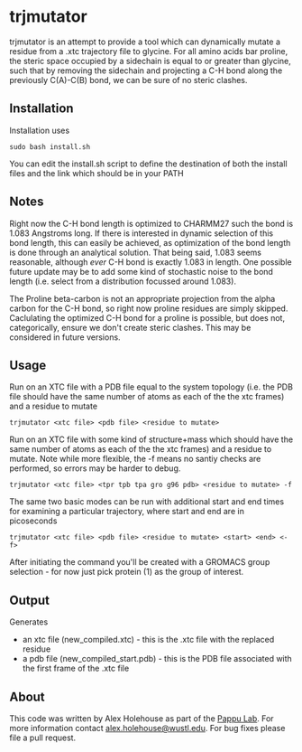 trjmutator
===========

trjmutator is an attempt to provide a tool which can dynamically mutate a residue from a .xtc trajectory file to glycine. For all amino acids bar proline, the steric space occupied by a sidechain is equal to or greater than glycine, such that by removing the sidechain and projecting a C-H bond along the previously C(A)-C(B) bond, we can be sure of no steric clashes.

Installation
-------------

Installation uses

    sudo bash install.sh
    
You can edit the install.sh script to define the destination of both the install files and the link which should be in your PATH

Notes
------

Right now the C-H bond length is optimized to CHARMM27 such the bond is 1.083 Angstroms long. If there is interested in dynamic selection of this bond length, this can easily be achieved, as optimization of the bond length is done through an analytical solution. That being said, 1.083 seems reasonable, although *ever* C-H bond is exactly 1.083 in length. One possible future update may be to add some kind of stochastic noise to the bond length (i.e. select from a distribution focussed around 1.083).

The Proline beta-carbon is not an appropriate projection from the alpha carbon for the C-H bond, so right now proline residues are simply skipped. Caclulating the optimized C-H bond for a proline is possible, but does not, categorically, ensure we don't create steric clashes. This may be considered in future versions.


Usage 
-----

Run on an XTC file with a PDB file equal to the system topology (i.e. the PDB file should have the same number of atoms as each of the the xtc frames) and a residue to mutate

    trjmutator <xtc file> <pdb file> <residue to mutate>
    
    
Run on an XTC file with some kind of structure+mass which  should have the same number of atoms as each of the the xtc frames) and a residue to mutate. Note while more flexible, the -f means no santiy checks are performed, so errors may be harder to debug.

    trjmutator <xtc file> <tpr tpb tpa gro g96 pdb> <residue to mutate> -f
    
The same two basic modes can be run with additional start and end times for examining a particular trajectory, where start and end are in picoseconds

    trjmutator <xtc file> <pdb file> <residue to mutate> <start> <end> <-f>
    
    
After initiating the command you'll be created with a GROMACS group selection - for now just pick protein (1) as the group of interest.

Output
--------

Generates 

* an xtc file (new_compiled.xtc) - this is the .xtc file with the replaced residue
* a pdb file (new\_compiled_start.pdb) - this is the PDB file associated with the first frame of the .xtc file

About
------

This code was written by Alex Holehouse as part of the [Pappu Lab](http://pappulab.wustl.edu/). For more information contact alex.holehouse@wustl.edu. For bug fixes please file a pull request.

    

    
